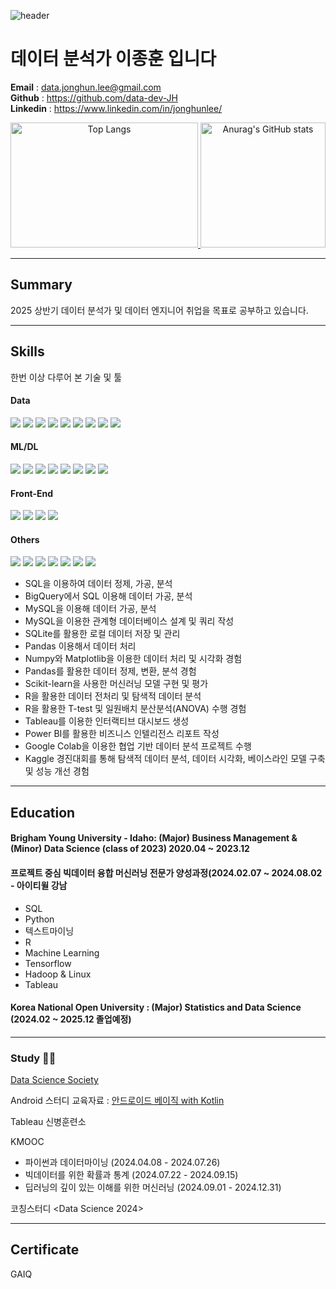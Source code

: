 ![header](https://capsule-render.vercel.app/api?type=rect&color=gradient&height=80&section=header&text=Data%20Analyst%20JongHun%20Lee&fontSize=60)

# 데이터 분석가 이종훈 입니다
**Email** : data.jonghun.lee@gmail.com  <br>
**Github** : https://github.com/data-dev-JH <br>
**Linkedin** : https://www.linkedin.com/in/jonghunlee/ <br>

<div align="center">
  <a href="https://github.com/anuraghazra/github-readme-stats">
    <img src="https://github-readme-stats.vercel.app/api/top-langs/?username=Jan-to-Dec&theme=dark&hide_border=true&bg_color=000000&title_color=FFFF00&text_color=A4C4EE" alt="Top Langs" height="200" width="300"/>
  </a>
  <a href="https://github.com/data-dev-JH/github-readme-stats">
    <img src="https://github-readme-stats.vercel.app/api?username=Jan-to-Dec&show_icons=true&theme=dark&hide_border=true&bg_color=000000&title_color=FFFF00&text_color=A4C4EE&icon_color=00FFFF" alt="Anurag's GitHub stats" height="200"/>
  </a>
</div>

<!--[![Top Langs](https://github-readme-stats.vercel.app/api/top-langs/?username=Jan-to-Dec)](https://github.com/anuraghazra/github-readme-stats)-->
<!--[![Anurag's GitHub stats](https://github-readme-stats.vercel.app/api?username=Jan-to-Dec)](https://github.com/data-dev-JH/github-readme-stats)-->
<!--[![Anurag's GitHub stats](https://github-readme-stats.vercel.app/api?username=Jan-to-Dec)](https://github.com/anuraghazra/github-readme-stats)-->
<!--[![GitHub Streak](https://streak-stats.demolab.com?user=Jan-to-Dec)](https://git.io/streak-stats)-->
---
## Summary
2025 상반기 데이터 분석가 및 데이터 엔지니어 취업을 목표로 공부하고 있습니다.  

---
## Skills 
한번 이상 다루어 본 기술 및 툴

#### Data
<img src="https://img.shields.io/badge/MySQL-4479A1?style=flat-square&logo=MySQL&logoColor=white"/></a>
<img src="https://img.shields.io/badge/SQLite-07405E?style=flat-square&logo=SQLite&logoColor=white"/></a>
<img src="https://img.shields.io/badge/R-276DC3?style=flat-square&logo=R&logoColor=white"/></a>
<img src="https://img.shields.io/badge/Python-3766AB?style=flat-square&logo=Python&logoColor=white"/></a>
<img src="https://img.shields.io/badge/MariaDB-003545?style=flat-square&logo=MariaDB&logoColor=white"/></a>
<img src="https://img.shields.io/badge/MongoDB-4ea94b?style=flat-square&logo=MongoDB&logoColor=white"/></a>
<img src="https://img.shields.io/badge/PostgreSQL-316192?style=flat-square&logo=PostgreSQL&logoColor=white"/></a>
<img src="https://img.shields.io/badge/Oracle-F80000?style=flat-square&logo=Oracle&logoColor=white"/></a>
<img src="https://img.shields.io/badge/Bigquery-4285F4?style=flat-square&logo=Google Cloud&logoColor=white"/></a>

#### ML/DL
<img src="https://img.shields.io/badge/Numpy-013243?style=flat-square&logo=Numpy&logoColor=white"/></a>
<img src="https://img.shields.io/badge/Pandas-150458?style=flat-square&logo=Pandas&logoColor=white"/></a>
<img src="https://img.shields.io/badge/scikit--learn-F7931E?style=flat-square&logo=scikit-learn&logoColor=white"/></a>
<img src="https://img.shields.io/badge/TensorFlow-FF6F00?style=flat-square&logo=TensorFlow&logoColor=white"/></a>
<img src="https://img.shields.io/badge/SciPy-0C55A5?style=flat-square&logo=SciPy&logoColor=white"/></a>
<img src="https://img.shields.io/badge/PyTorch-EE4C2C?style=flat-square&logo=PyTorch&logoColor=white"/></a>
<img src="https://img.shields.io/badge/Matplotlib-ffffff?style=flat-square&logo=Matplotlib&logoColor=black"/></a>
<img src="https://img.shields.io/badge/Keras-D00000?style=flat-square&logo=Keras&logoColor=white"/></a>

#### Front-End
<img src="https://img.shields.io/badge/HTML5-239120?style=flat-square&logo=HTML5&logoColor=white"/></a>
<img src="https://img.shields.io/badge/CSS3-239120?style=flat-square&logo=CSS3&logoColor=white"/></a>
<img src="https://img.shields.io/badge/JavaScript-F7DF1E?style=flat-square&logo=JavaScript&logoColor=black"/></a>
<img src="https://img.shields.io/badge/Node.js-6DA55F?style=flat-square&logo=Node.js&logoColor=white"/></a>

#### Others
<img src="https://img.shields.io/badge/Docker-0db7ed?style=flat-square&logo=Docker&logoColor=white"/></a>
<img src="https://img.shields.io/badge/Power%20BI-F2C811?style=flat-square&logo=Power%20BI&logoColor=black"/></a>
<img src="https://img.shields.io/badge/Tableau-E97627?style=flat-square&logo=Tableau&logoColor=white"/></a>
<img src="https://img.shields.io/badge/Ubuntu-E95420?style=flat-square&logo=Ubuntu&logoColor=white"/></a>
<img src="https://img.shields.io/badge/Google Colab-F9AB00?style=flat-square&logo=Google Colab&logoColor=white"/></a> 
<img src="https://img.shields.io/badge/Notion-000000?style=flat-square&logo=Notion&logoColor=white"/></a>
<img src="https://img.shields.io/badge/Slack-4A154B?style=flat-square&logo=Slack&logoColor=white"/></a> 

- SQL을 이용하여 데이터 정제, 가공, 분석
- BigQuery에서 SQL 이용해 데이터 가공, 분석
- MySQL을 이용해 데이터 가공, 분석
- MySQL을 이용한 관계형 데이터베이스 설계 및 쿼리 작성
- SQLite를 활용한 로컬 데이터 저장 및 관리
- Pandas 이용해서 데이터 처리
- Numpy와 Matplotlib을 이용한 데이터 처리 및 시각화 경험
- Pandas를 활용한 데이터 정제, 변환, 분석 경험
- Scikit-learn을 사용한 머신러닝 모델 구현 및 평가
- R을 활용한 데이터 전처리 및 탐색적 데이터 분석
- R을 활용한 T-test 및 일원배치 분산분석(ANOVA) 수행 경험
- Tableau를 이용한 인터랙티브 대시보드 생성
- Power BI를 활용한 비즈니스 인텔리전스 리포트 작성
- Google Colab을 이용한 협업 기반 데이터 분석 프로젝트 수행
- Kaggle 경진대회를 통해 탐색적 데이터 분석, 데이터 시각화, 베이스라인 모델 구축 및 성능 개선 경험
  
---
## Education

#### Brigham Young University - Idaho: (Major) Business Management & (Minor) Data Science (class of 2023)  2020.04 ~ 2023.12 <br>

#### 프로젝트 중심 빅데이터 융합 머신러닝 전문가 양성과정(2024.02.07 ~ 2024.08.02 - 아이티윌 강남
  - SQL <br>
  - Python <br>
  - 텍스트마이닝 <br>
  - R  <br>
  - Machine Learning  <br>
  - Tensorflow  <br>
  - Hadoop & Linux <br>
  - Tableau <br>
  
#### Korea National Open University : (Major) Statistics and Data Science (2024.02 ~ 2025.12 졸업예정)

--- 
### Study 🦁🦁
[Data Science Society](https://byuidss.github.io/Projects.html)
  
Android 스터디
교육자료 : [안드로이드 베이직 with Kotlin](https://developer.android.com/courses/android-basics-compose/course?hl=ko&authuser=4)

Tableau 신병훈련소

KMOOC
- 파이썬과 데이터마이닝 (2024.04.08 - 2024.07.26)
- 빅데이터를 위한 확률과 통계 (2024.07.22 - 2024.09.15)
- 딥러닝의 깊이 있는 이해를 위한 머신러닝 (2024.09.01 - 2024.12.31)
  
코칭스터디 <Data Science 2024>

---
## Certificate
GAIQ 



  

